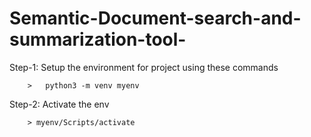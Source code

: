 # Semantic-Document-search-and-summarization-tool-



Step-1: Setup the environment for project using these commands
 
        >   python3 -m venv myenv
Step-2: Activate the env

        > myenv/Scripts/activate